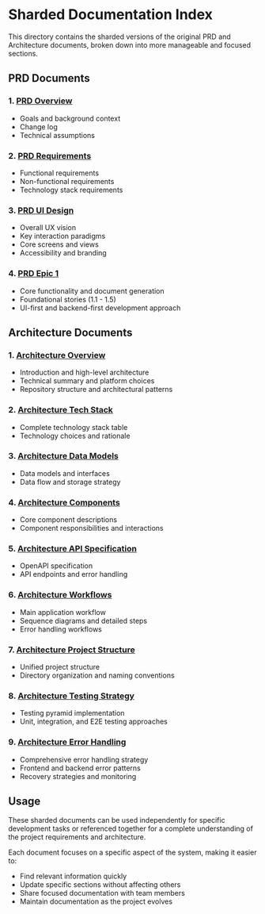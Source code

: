 # Sharded Documentation Index

This directory contains the sharded versions of the original PRD and Architecture documents, broken down into more manageable and focused sections.

## PRD Documents

### 1. [PRD Overview](../prd/overview.md)

- Goals and background context
- Change log
- Technical assumptions

### 2. [PRD Requirements](../prd/requirements.md)

- Functional requirements
- Non-functional requirements
- Technology stack requirements

### 3. [PRD UI Design](../prd/ui-design.md)

- Overall UX vision
- Key interaction paradigms
- Core screens and views
- Accessibility and branding

### 4. [PRD Epic 1](../prd/epic-1.md)

- Core functionality and document generation
- Foundational stories (1.1 - 1.5)
- UI-first and backend-first development approach

## Architecture Documents

### 1. [Architecture Overview](overview.md)

- Introduction and high-level architecture
- Technical summary and platform choices
- Repository structure and architectural patterns

### 2. [Architecture Tech Stack](tech-stack.md)

- Complete technology stack table
- Technology choices and rationale

### 3. [Architecture Data Models](data-models.md)

- Data models and interfaces
- Data flow and storage strategy

### 4. [Architecture Components](components.md)

- Core component descriptions
- Component responsibilities and interactions

### 5. [Architecture API Specification](api-spec.md)

- OpenAPI specification
- API endpoints and error handling

### 6. [Architecture Workflows](workflows.md)

- Main application workflow
- Sequence diagrams and detailed steps
- Error handling workflows

### 7. [Architecture Project Structure](project-structure.md)

- Unified project structure
- Directory organization and naming conventions

### 8. [Architecture Testing Strategy](testing-strategy.md)

- Testing pyramid implementation
- Unit, integration, and E2E testing approaches

### 9. [Architecture Error Handling](error-handling.md)

- Comprehensive error handling strategy
- Frontend and backend error patterns
- Recovery strategies and monitoring

## Usage

These sharded documents can be used independently for specific development tasks or referenced together for a complete understanding of the project requirements and architecture.

Each document focuses on a specific aspect of the system, making it easier to:

- Find relevant information quickly
- Update specific sections without affecting others
- Share focused documentation with team members
- Maintain documentation as the project evolves
